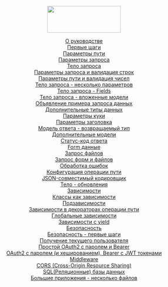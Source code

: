 <p align="center">

<img src="https://fastapi.tiangolo.com/img/logo-margin/logo-teal.png" width="200" height="73">
</p>

<p align="center">
<a href="https://github.com/amoglock/FastAPI_documentation/tree/master/tutorial/README.md">О руководстве</a><br>
<a href="https://github.com/amoglock/FastAPI_documentation/blob/master/tutorial/first_steps.md">Первые шаги</a><br>
<a href="https://github.com/amoglock/FastAPI_documentation/blob/master/tutorial/path_parameters.md">Параметры пути</a><br>
<a href="https://github.com/amoglock/FastAPI_documentation/blob/master/tutorial/query_parameters.md">Параметры запроса</a><br>
<a href="https://github.com/amoglock/FastAPI_documentation/blob/master/tutorial/request_body.md">Тело запроса</a><br>
<a href="https://github.com/amoglock/FastAPI_documentation/blob/master/tutorial/query_parameters_and_string_validations.md">Параметры запроса и валидация строк</a><br>
<a href="https://github.com/amoglock/FastAPI_documentation/blob/master/tutorial/path_parameters_and_numeric_validations.md">Параметры пути и валидация чисел</a><br>
<a href="https://github.com/amoglock/FastAPI_documentation/blob/master/tutorial/body_multiple_parameters.md">Тело запроса - несколько параметров</a><br>
<a href="https://github.com/amoglock/FastAPI_documentation/blob/master/tutorial/body_fields.md">Тело запроса - Fields</a><br>
<a href="https://github.com/amoglock/FastAPI_documentation/blob/master/tutorial/body_nested_models.md">Тело запроса - вложенные модели</a><br>
<a href="https://github.com/amoglock/FastAPI_documentation/blob/master/tutorial/declare_request_example_data.md">Объявление примера запроса данных</a><br>
<a href="https://github.com/amoglock/FastAPI_documentation/blob/master/tutorial/extra_data_types.md">Дополнительные типы данных</a><br>
<a href="https://github.com/amoglock/FastAPI_documentation/blob/master/tutorial/cookie_parameters.md">Параметры куки</a><br>
<a href="https://github.com/amoglock/FastAPI_documentation/blob/master/tutorial/header_parameters.md">Параметры заголовка</a><br>
<a href="https://github.com/amoglock/FastAPI_documentation/blob/master/tutorial/responce_model_return_type.md">Модель ответа - возвращаемый тип</a><br>
<a href="https://github.com/amoglock/FastAPI_documentation/blob/master/tutorial/extra_models.md">Дополнительные модели</a><br>
<a href="https://github.com/amoglock/FastAPI_documentation/blob/master/tutorial/response_status_code.md">Статус-код ответа</a><br>
<a href="https://github.com/amoglock/FastAPI_documentation/blob/master/tutorial/form_data.md">Form данные</a><br>
<a href="https://github.com/amoglock/FastAPI_documentation/blob/master/tutorial/request_files.md">Запрос файлов</a><br>
<a href="https://github.com/amoglock/FastAPI_documentation/blob/master/tutorial/request_forms_and_files.md">Запрос форм и файлов</a><br>
<a href="https://github.com/amoglock/FastAPI_documentation/blob/master/tutorial/handling_errors.md">Обработка ошибок</a><br>
<a href="https://github.com/amoglock/FastAPI_documentation/blob/master/tutorial/path_operation_configuration.md">Конфигурация операции пути</a><br>
<a href="https://github.com/amoglock/FastAPI_documentation/blob/master/tutorial/json_compatible_encoder.md">JSON-совместимый кодировщик</a><br>
<a href="https://github.com/amoglock/FastAPI_documentation/blob/master/tutorial/body_updates.md">Тело - обновления</a><br>
<a href="https://github.com/amoglock/FastAPI_documentation/blob/master/tutorial/dependencies.md">Зависимости</a><br>
<a href="https://github.com/amoglock/FastAPI_documentation/blob/master/tutorial/classes_as_dependencies.md">Классы как зависимости</a><br>
<a href="https://github.com/amoglock/FastAPI_documentation/blob/master/tutorial/sub_dependencies.md">Подзависимости</a><br>
<a href="https://github.com/amoglock/FastAPI_documentation/blob/master/tutorial/dependencies_in_path_operation_decorators.md">Зависимости в декораторах операции пути</a><br>
<a href="https://github.com/amoglock/FastAPI_documentation/blob/master/tutorial/global_dependencies.md">Глобальные зависимости</a><br>
<a href="https://github.com/amoglock/FastAPI_documentation/blob/master/tutorial/dependencies_with_yield.md">Зависимости с yield</a><br>
<a href="https://github.com/amoglock/FastAPI_documentation/blob/master/tutorial/security.md">Безопасность</a><br>
<a href="https://github.com/amoglock/FastAPI_documentation/blob/master/tutorial/security_first_steps.md">Безопасность - первые шаги</a><br>
<a href="https://github.com/amoglock/FastAPI_documentation/blob/master/tutorial/get_current_user.md">Получение текущего пользователя</a><br>
<a href="https://github.com/amoglock/FastAPI_documentation/blob/master/tutorial/simple_oauth2_pass_bearer.md">Простой OAuth2 с паролем и Bearer</a><br>
<a href="https://github.com/amoglock/FastAPI_documentation/blob/master/tutorial/oauth2_with_pass.md">OAuth2 с паролем (и хешированием), Bearer с JWT токенами</a><br>
<a href="https://github.com/amoglock/FastAPI_documentation/blob/master/tutorial/middleware.md">Middleware</a><br>
<a href="https://github.com/amoglock/FastAPI_documentation/blob/master/tutorial/cors.md">CORS (Cross-Origin Resource Sharing)</a><br>
<a href="https://github.com/amoglock/FastAPI_documentation/blob/master/tutorial/sql_databases.md">SQL(Реляционные) базы данных</a><br>
<a href="https://github.com/amoglock/FastAPI_documentation/blob/master/tutorial/bigger_applications.md">Большие приложения - несколько файлов</a><br>
</p>